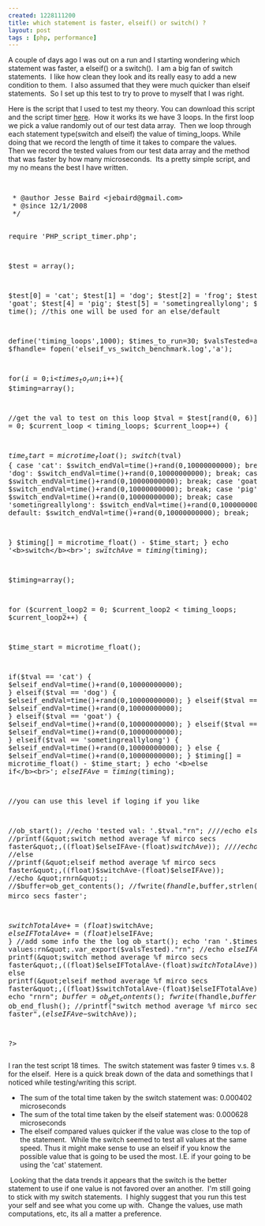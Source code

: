```yaml
--- 
created: 1228111200
title: which statement is faster, elseif() or switch() ?
layout: post
tags : [php, performance]
---
```

<p>A couple of days ago I was out on a run and I starting wondering which statement was faster, a elseif() or a switch().&nbsp; I am a big fan of switch statements.&nbsp; I like how clean they look and its really easy to add a new condition to them.&nbsp; I also assumed that they were much quicker than elseif statements.&nbsp; So I set up this test to try to prove to myself that I was right.</p>
<p>Here is the script that I used to test my theory. You can download this script and the script timer <a href="http://www.jebaird.com/upload/file/switch_elseif_benchmark.zip">here</a>.&nbsp; How it works its we have 3 loops. In the first loop we pick a value randomly out of our test data array.&nbsp; Then we loop through each statement type(switch and elseif) the value of timing_loops. While doing that we record the length of time it takes to compare the values.&nbsp; Then we record the tested values from our test data array and the method that was faster by how many microseconds.&nbsp; Its a pretty simple script, and my no means the best I have written.</p>
<p>&nbsp;</p>
<pre class="brush: php">
 * @author Jesse Baird &lt;jebaird@gmail.com&gt;
 * @since 12/1/2008
 */

require 'PHP_script_timer.php';

$test = array();

$test[0] = 'cat';
$test[1] = 'dog';
$test[2] = 'frog';
$test[3] = 'goat';
$test[4] = 'pig';
$test[5] = 'sometingreallylong';
$test[6] = time(); //this one will be used for an else/default

define('timing_loops',1000);
$times_to_run=30;
$valsTested=array();
$fhandle= fopen('elseif_vs_switch_benchmark.log','a'); 

for($i=0;$i&lt;$times_to_run;$i++){
$timing=array();

//get the val to test on this loop
$tval = $test[rand(0, 6)];
$valsTested[$i]=$tval;
for ($current_loop = 0; $current_loop &lt; timing_loops; $current_loop++) {


$time_start = microtime_float();
switch($tval) {
    case 'cat':
		$switch_endVal=time()+rand(0,10000000000);
        break;
    case 'dog':
		$switch_endVal=time()+rand(0,10000000000);
        break;
    case 'frog':
		$switch_endVal=time()+rand(0,10000000000);
        break;
    case 'goat':
		$switch_endVal=time()+rand(0,10000000000);
        break;
    case 'pig':
		$switch_endVal=time()+rand(0,10000000000);
        break;
    case 'sometingreallylong':
		$switch_endVal=time()+rand(0,10000000000);
        break;
    default:
		$switch_endVal=time()+rand(0,10000000000);
        break;


}
$timing[] = microtime_float() - $time_start;
}
echo '&lt;b&gt;switch&lt;/b&gt;&lt;br&gt;';
$switchAve= timing($timing);



$timing=array();

for ($current_loop2 = 0; $current_loop2 &lt; timing_loops; $current_loop2++) {


$time_start = microtime_float();

if($tval == 'cat') {
$elseif_endVal=time()+rand(0,10000000000);
} elseif($tval == 'dog') {
$elseif_endVal=time()+rand(0,10000000000);
} elseif($tval == 'frog') {
$elseif_endVal=time()+rand(0,10000000000);
} elseif($tval == 'goat') {
$elseif_endVal=time()+rand(0,10000000000);
} elseif($tval == 'pig') {
$elseif_endVal=time()+rand(0,10000000000);
} elseif($tval == 'sometingreallylong') {
$elseif_endVal=time()+rand(0,10000000000);
} else {
$elseif_endVal=time()+rand(0,10000000000);
}
$timing[] = microtime_float() - $time_start;
}
echo '&lt;b&gt;else if&lt;/b&gt;&lt;br&gt;';
$elseIFAve= timing($timing);

//you can use this level if loging if you like

//ob_start();
//echo 'tested val: '.$tval.&quot;rn&quot;;
////echo $elseIFAve;
//if((float)$elseIFAve&gt;(float)$switchAve)
//printf(&quot;switch method average %f mirco secs faster&quot;,((float)$elseIFAve-(float)$switchAve));
////echo 'switch method average '.($elseIFAve-$switchAve).' mirco secs faster';
//else
//printf(&quot;elseif method average %f mirco secs faster&quot;,((float)$switchAve-(float)$elseIFAve));
//echo &quot;rnrn&quot;;
//$buffer=ob_get_contents();
//fwrite($fhandle,$buffer,strlen($buffer));
//ob_end_flush();
////echo 'elseif method average '.($switchAve-$elseIFAve).' mirco secs faster';

$switchTotalAve+=(float)$switchAve;
$elseIFTotalAve+=(float)$elseIFAve;
}
//add some info the the log
ob_start();
echo 'ran '.$times_to_run.&quot; timesrn tested values:rn&quot;.var_export($valsTested).&quot;rn&quot;;
//echo $elseIFAve;
if((float)$elseIFTotalAve&gt;(float)$switchTotalAve)
printf(&quot;switch method average %f mirco secs faster&quot;,((float)$elseIFTotalAve-(float)$switchTotalAve));
//echo 'switch method average '.($elseIFAve-$switchAve).' mirco secs faster';
else
printf(&quot;elseif method average %f mirco secs faster&quot;,((float)$switchTotalAve-(float)$elseIFTotalAve));
echo &quot;rnrn&quot;;
$buffer=ob_get_contents();
fwrite($fhandle,$buffer,strlen($buffer));
ob_end_flush();
//printf(&quot;switch method average %f mirco secs faster&quot;,($elseIFAve-$switchAve));

?&gt;
</pre>
<p>I ran the test script 18 times.&nbsp; The switch statement was faster 9 times v.s. 8 for the elseif.&nbsp; Here is a quick break down of the data and somethings that I noticed while testing/writing this script.</p>
<ul>
    <li>The sum of the total time taken by the switch statement was: 0.000402 microseconds</li>
    <li>The sum of the total time taken by the elseif statement was: 0.000628 microseconds</li>
    <li>The elseif compared values quicker if the value was close to the top of the statement.&nbsp; While the switch seemed to test all values at the same speed. Thus it might make sense to use an elseif if you know the possible value that is going to be used the most. I.E. if your going to be using the 'cat' statement.</li>
</ul>
<p>&nbsp;Looking that the data trends it appears that the switch is the better statement to use if one value is not favored over an another.&nbsp; I'm still going to stick with my switch statements.&nbsp; I highly suggest that you run this test your self and see what you come up with.&nbsp; Change the values, use math computations, etc, its all a matter a preference.</p>
